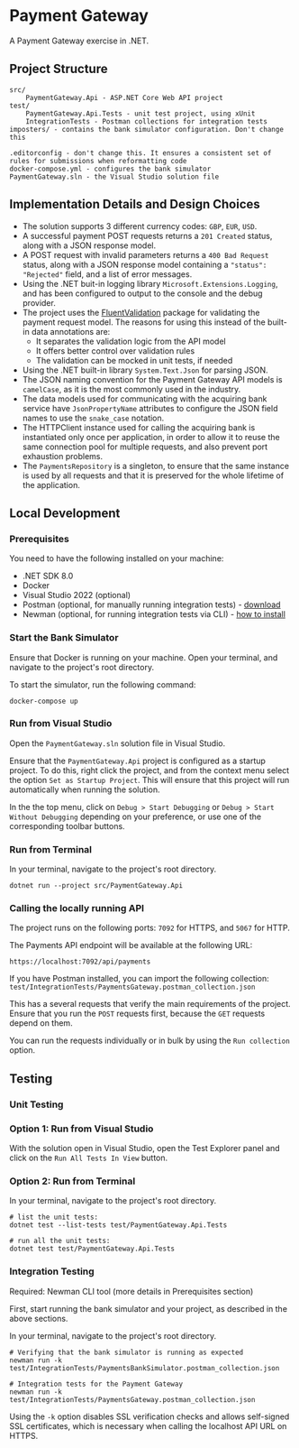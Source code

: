 # Payment Gateway

A Payment Gateway exercise in .NET.

## Project Structure
```
src/
    PaymentGateway.Api - ASP.NET Core Web API project
test/
    PaymentGateway.Api.Tests - unit test project, using xUnit
    IntegrationTests - Postman collections for integration tests
imposters/ - contains the bank simulator configuration. Don't change this

.editorconfig - don't change this. It ensures a consistent set of rules for submissions when reformatting code
docker-compose.yml - configures the bank simulator
PaymentGateway.sln - the Visual Studio solution file
```
## Implementation Details and Design Choices
- The solution supports 3 different currency codes: `GBP`, `EUR`, `USD`.
- A successful payment POST requests returns a `201 Created` status, along with a JSON response model.
- A POST request with invalid parameters returns a `400 Bad Request` status, along with a JSON response model containing a `"status": "Rejected"` field, and a list of error messages.
- Using the .NET buit-in logging library `Microsoft.Extensions.Logging`, and has been configured to output to the console and the debug provider.
- The project uses the [FluentValidation](https://docs.fluentvalidation.net/en/latest/) package for validating the payment request model. The reasons for using this instead of the built-in data annotations are:
  - It separates the validation logic from the API model
  - It offers better control over validation rules
  - The validation can be mocked in unit tests, if needed
- Using the .NET built-in library `System.Text.Json` for parsing JSON.
- The JSON naming convention for the Payment Gateway API models is `camelCase`, as it is the most commonly used in the industry.
- The data models used for communicating with the acquiring bank service have `JsonPropertyName` attributes to configure the JSON field names to use the `snake_case` notation.
- The HTTPClient instance used for calling the acquiring bank is instantiated only once per application, in order to allow it to reuse the same connection pool for multiple requests, and also prevent port exhaustion problems.
- The `PaymentsRepository` is a singleton, to ensure that the same instance is used by all requests and that it is preserved for the whole lifetime of the application.

## Local Development

### Prerequisites
You need to have the following installed on your machine:
- .NET SDK 8.0
- Docker
- Visual Studio 2022 (optional)
- Postman (optional, for manually running integration tests) - [download](https://www.postman.com/downloads/)
- Newman (optional, for running integration tests via CLI) - [how to install](https://learning.postman.com/docs/collections/using-newman-cli/installing-running-newman/)

### Start the Bank Simulator
Ensure that Docker is running on your machine. Open your terminal, and navigate to the project's root directory.

To start the simulator, run the following command: 
```
docker-compose up
```

### Run from Visual Studio
Open the `PaymentGateway.sln` solution file in Visual Studio. 

Ensure that the `PaymentGateway.Api` project is configured as a startup project. To do this, right click the project, and from the context menu select the option `Set as Startup Project`. This will ensure that this project will run automatically when running the solution.

In the the top menu, click on `Debug > Start Debugging` or `Debug > Start Without Debugging` depending on your preference, or use one of the corresponding toolbar buttons.

### Run from Terminal
In your terminal, navigate to the project's root directory.
```
dotnet run --project src/PaymentGateway.Api
```

### Calling the locally running API
The project runs on the following ports: `7092` for HTTPS, and `5067` for HTTP.

The Payments API endpoint will be available at the following URL:
```
https://localhost:7092/api/payments
```

If you have Postman installed, you can import the following collection:
`test/IntegrationTests/PaymentsGateway.postman_collection.json`

This has a several requests that verify the main requirements of the project. Ensure that you run the `POST` requests first, because the `GET` requests depend on them.

You can run the requests individually or in bulk by using the `Run collection` option.

## Testing

### Unit Testing

### Option 1: Run from Visual Studio
With the solution open in Visual Studio, open the Test Explorer panel and click on the `Run All Tests In View` button.

### Option 2: Run from Terminal
In your terminal, navigate to the project's root directory.

```
# list the unit tests:
dotnet test --list-tests test/PaymentGateway.Api.Tests

# run all the unit tests:
dotnet test test/PaymentGateway.Api.Tests
```

### Integration Testing
Required: Newman CLI tool (more details in Prerequisites section)

First, start running the bank simulator and your project, as described in the above sections.

In your terminal, navigate to the project's root directory.
```
# Verifying that the bank simulator is running as expected
newman run -k test/IntegrationTests/PaymentsBankSimulator.postman_collection.json

# Integration tests for the Payment Gateway
newman run -k test/IntegrationTests/PaymentsGateway.postman_collection.json

```

Using the `-k` option disables SSL verification checks and allows self-signed SSL certificates, which is necessary when calling the localhost API URL on HTTPS.